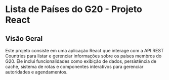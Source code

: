 # Lista de Países do G20 - Projeto React
## Visão Geral
Este projeto consiste em uma aplicação React que interage com a API REST Countries para listar e gerenciar informações sobre os países membros do G20. Ele inclui funcionalidades como exibição de dados, persistência de cache, sistema de rotas e componentes interativos para gerenciar autoridades e agendamentos.